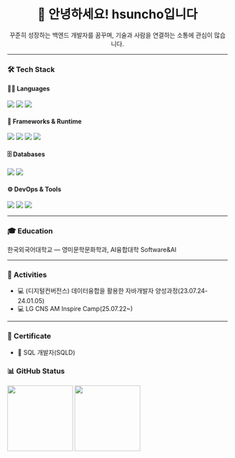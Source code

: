 <h1 align="center">👋 안녕하세요! hsuncho입니다</h1>

<p align="center">
  꾸준히 성장하는 백엔드 개발자를 꿈꾸며, 기술과 사람을 연결하는 소통에 관심이 많습니다.
</p>

---

### 🛠️ Tech Stack

#### 👨‍💻 Languages
<p>
  <img src="https://img.shields.io/badge/Java-007396?style=for-the-badge&logo=openjdk&logoColor=white"/>
  <img src="https://img.shields.io/badge/Python-3776AB?style=for-the-badge&logo=python&logoColor=white"/>
  <img src="https://img.shields.io/badge/JavaScript-F7DF1E?style=for-the-badge&logo=javascript&logoColor=black"/>
</p>

#### 🧩 Frameworks & Runtime
<p>
  <img src="https://img.shields.io/badge/Django-092E20?style=for-the-badge&logo=django&logoColor=white"/>
  <img src="https://img.shields.io/badge/SpringBoot-6DB33F?style=for-the-badge&logo=springboot&logoColor=white"/>
  <img src="https://img.shields.io/badge/Node.js-339933?style=for-the-badge&logo=nodedotjs&logoColor=white"/>
  <img src="https://img.shields.io/badge/Socket.IO-010101?style=for-the-badge&logo=socket.io&logoColor=white"/>
</p>

#### 🗄️ Databases
<p>
  <img src="https://img.shields.io/badge/MySQL-4479A1?style=for-the-badge&logo=mysql&logoColor=white"/>
  <img src="https://img.shields.io/badge/Redis-DC382D?style=for-the-badge&logo=redis&logoColor=white"/>
</p>

#### ⚙️ DevOps & Tools
<p>
  <img src="https://img.shields.io/badge/Docker-2496ED?style=for-the-badge&logo=docker&logoColor=white"/>
  <img src="https://img.shields.io/badge/Git-F05032?style=for-the-badge&logo=git&logoColor=white"/>
  <img src="https://img.shields.io/badge/GitHub-181717?style=for-the-badge&logo=github&logoColor=white"/>
</p>

---

### 🎓 Education

 한국외국어대학교 — 영미문학문화학과, AI융합대학 Software&AI

---

### 🌟 Activities

- 💻 (디지털컨버전스) 데이터융합을 활용한 자바개발자 양성과정(23.07.24-24.01.05)
- 💻 LG CNS AM Inspire Camp(25.07.22~)

---

### 📄 Certificate

- 📜 SQL 개발자(SQLD)


### 📊 GitHub Status

<p align="left">
  <img src="https://github-readme-stats.vercel.app/api?username=사용자명&show_icons=true&theme=default" height="150"/>
  <img src="https://github-readme-stats.vercel.app/api/top-langs/?username=사용자명&layout=compact" height="150"/>
</p>
